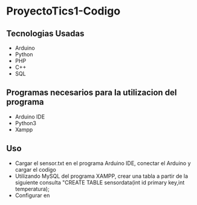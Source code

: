 # ProyectoTics1-Codigo

## Tecnologias Usadas
- Arduino
- Python
- PHP
- C++
- SQL

## Programas necesarios para la utilizacion del programa
- Arduino IDE
- Python3
- Xampp

## Uso
- Cargar el sensor.txt en el programa Arduino IDE, conectar el Arduino y cargar el codigo
- Utilizando MySQL del programa XAMPP, crear una tabla a partir de la siguiente consulta "CREATE TABLE sensordata(int id primary key,int temperatura);
- Configurar en 
